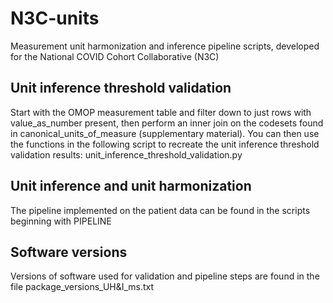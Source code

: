 # N3C-units
Measurement unit harmonization and inference pipeline scripts, developed for the National COVID Cohort Collaborative (N3C)

## Unit inference threshold validation 
Start with the OMOP measurement table and filter down to just rows with value_as_number present, then perform an inner join on the codesets found in canonical_units_of_measure (supplementary material). You can then use the functions in the following script to recreate the unit inference threshold validation results: unit_inference_threshold_validation.py

## Unit inference and unit harmonization
The pipeline implemented on the patient data can be found in the scripts beginning with PIPELINE

## Software versions
Versions of software used for validation and pipeline steps are found in the file package_versions_UH&I_ms.txt
